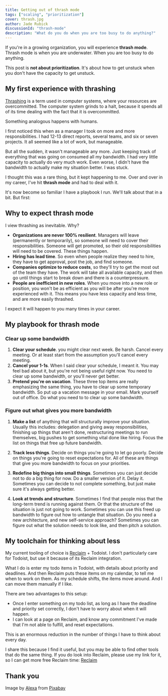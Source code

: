 ```yaml
---
title: Getting out of thrash mode
tags: ["scaling", "prioritization"]
cover: thrash.jpg
author: Jade Rubick
discussionId: "thrash-mode"
description: "What do you do when you are too busy to do anything?"
---
```


If you're in a growing organization, you will experience **thrash mode**. Thrash mode is when you are underwater. When you are too busy to do anything.

This post is **not about prioritization**. It's about how to get unstuck when you don't have the capacity to get unstuck.

<re-img src="thrash.jpg"></re-img>

## My first experience with thrashing

[Thrashing](https://en.wikipedia.org/wiki/Thrashing_(computer_science)) is a term used in computer systems, where your resources are overcommitted. The computer system grinds to a halt, because it spends all of its time dealing with the fact that it is overcommitted.

Something analogous happens with humans.

I first noticed this when as a manager I took on more and more responsibilities. I had 12-13 direct reports, several teams, and six or seven projects. It all seemed like a lot of work, but manageable.

But all the sudden, it wasn't manageable any more. Just keeping track of everything that was going on consumed all my bandwidth. I had very little capacity to actually do very much work. Even worse, I didn't have the bandwidth to actually make my situation better. I was stuck.

I thought this was a rare thing, but it kept happening to me. Over and over in my career, I've hit **thrash mode** and had to deal with it.

It's now become so familiar I have a playbook I run. We'll talk about that in a bit. But first:

## Why to expect thrash mode

I view thrashing as inevitable. Why?

* **Organizations are never 100% resilient**. Managers will leave (permanently or temporarily), so someone will need to cover their responsibilities. Someone will get promoted, so their old responsibilities will need to be covered. These things happen.
* **Hiring has lead time**. So even when people realize they need to hire, they have to get approval, post the job, and find someone.
* **Companies optimize to reduce costs**, so they'll try to get the most out of the team they have. The work will take all available capacity, and then go until things start to break down and there is a counterpressure.
* **People are inefficient in new roles**. When you move into a new role or position, you won't be as efficient as you will be after you're more experienced with it. This means you have less capacity and less time, and are more easily thrashed.

I expect it will happen to you many times in your career.

## My playbook for thrash mode

### Clear up some bandwidth

1. **Clear your schedule**. you might clear next week. Be harsh. Cancel every meeting. Or at least start from the assumption you'll cancel every meeting.
2. **Cancel your 1-1s**. When I said clear your schedule, I meant it. You may feel bad about it, but you're not being useful right now. You need to clear up some bandwidth, or you'll never get better.
3. **Pretend you're on vacation**. These three top items are really emphasizing the same thing, you have to clear up some temporary bandwidth. So put up a vacation message in your email. Mark yourself out of office. Do what you need to to clear up some bandwidth. 

### Figure out what gives you more bandwidth

1. **Make a list** of anything that will structurally improve your situation. Usually this includes: delegation and giving away responsibilities, finishing up things that aren't done, restructuring meetings to run themselves, big pushes to get something vital done like hiring. Focus the list on things that free up future bandwidth.

2. **Track less things**. Decide on things you're going to let go poorly. Decide on things you're going to reset expectations for. All of these are things that give you more bandwidth to focus on your priorities.

3. **Redefine big things into small things**. Sometimes you can just decide not to do a big thing for now. Do a smaller version of it. Delay it. Sometimes you can decide to not complete something, but just make sure it's always getting better. 

4. **Look at trends and structure**. Sometimes I find that people miss that the long-term trend is running against them. Or that the structure of the situation is just not going to work. Sometimes you can use this freed up bandwidth to figure out how to untangle that situation. Do you need a new architecture, and new self-service approach? Sometimes you can figure out what the solution needs to look like, and then pitch a solution.

## My toolchain for thinking about less

My current tooling of choice is [Reclaim](https://reclaim.ai/r/s/L8iue) + Todoist. I don't particularly care for Todoist, but use it because of its Reclaim integration.

What I do is enter my todo items in Todoist, with details about priority and deadlines. And then Reclaim puts these items on my calendar, to tell me when to work on them. As my schedule shifts, the items move around. And I can move them manually if I like.

There are two advantages to this setup:

* Once I enter something on my todo list, as long as I have the deadline and priority set correctly, I don't have to worry about when it will happen.
* I can look at a page on Reclaim, and know any commitment I've made that I'm not able to fulfill, and reset expectations.

This is an enormous reduction in the number of things I have to think about every day. 

I share this because I find it useful, but you may be able to find other tools that do the same thing. If you do look into Reclaim, please use my link for it, so I can get more free Reclaim time: [Reclaim](https://reclaim.ai/r/s/L8iue)

## Thank you

Image by <a href="https://pixabay.com/users/alexas_fotos-686414/?utm_source=link-attribution&utm_medium=referral&utm_campaign=image&utm_content=1504098">Alexa</a> from <a href="https://pixabay.com//?utm_source=link-attribution&utm_medium=referral&utm_campaign=image&utm_content=1504098">Pixabay</a>